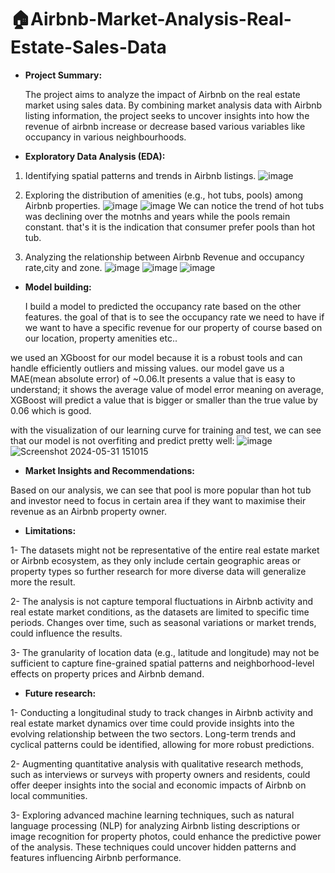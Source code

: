 # 🏠Airbnb-Market-Analysis-Real-Estate-Sales-Data
- **Project Summary:**

  The project aims to analyze the impact of Airbnb on the real estate market using sales data. By combining market analysis data with Airbnb listing information, the project seeks to uncover insights into how the revenue of airbnb increase or decrease based various variables like occupancy  in various neighbourhoods.

- **Exploratory Data Analysis (EDA):**

1. Identifying spatial patterns and trends in Airbnb listings.
![image](https://github.com/laussin86/-Airbnb-Market-Analysis-Real-Estate-Sales-Data/assets/99372300/dadc964a-7b5a-4d5b-9950-882cafbc001a)

3. Exploring the distribution of amenities (e.g., hot tubs, pools) among Airbnb properties.
   ![image](https://github.com/laussin86/-Airbnb-Market-Analysis-Real-Estate-Sales-Data/assets/99372300/4d541a4f-5421-4674-91d8-3b94f0f34ee8)
   ![image](https://github.com/laussin86/-Airbnb-Market-Analysis-Real-Estate-Sales-Data/assets/99372300/f10719cb-6161-4daa-83e6-822a36bbb94c)
  We can notice the trend of hot tubs was declining over the motnhs and years while the pools remain constant. that's it is the indication that consumer prefer pools than hot tub.

4. Analyzing the relationship between  Airbnb Revenue and occupancy rate,city and zone.
   ![image](https://github.com/laussin86/-Airbnb-Market-Analysis-Real-Estate-Sales-Data/assets/99372300/e416762c-66e4-4ac3-8297-1fc6da7dde75)
   ![image](https://github.com/laussin86/-Airbnb-Market-Analysis-Real-Estate-Sales-Data/assets/99372300/3b01c2a8-6e73-461f-8d22-1348f3b11f20)
   ![image](https://github.com/laussin86/-Airbnb-Market-Analysis-Real-Estate-Sales-Data/assets/99372300/ac080589-ca8c-436d-b836-640e2f94de56)

- **Model building:**

  I build a model to predicted the occupancy rate based on the other features. the goal of that is to see the occupancy rate we need to have if we want to have a specific revenue for our property of course based on our location, property amenities etc..

we used an XGboost for our model because it is a robust tools and can handle efficiently outliers and missing values. our model gave us a MAE(mean absolute error) of ~0.06.It presents a value that is easy to understand; it shows the average value of model error meaning on average, XGBoost will predict a value that is bigger or smaller than the true value by 0.06 which is good. 

with the visualization of our learning curve for training and test, we can see that our model is not overfiting and predict pretty well: 
![image](https://github.com/laussin86/-Airbnb-Market-Analysis-Real-Estate-Sales-Data/assets/99372300/bb7f956c-709b-4676-9488-e673a00db4d4)
![Screenshot 2024-05-31 151015](https://github.com/laussin86/-Airbnb-Market-Analysis-Real-Estate-Sales-Data/assets/99372300/6a188a9b-4f4e-43f4-b8f8-f913908196ef)

- **Market Insights and Recommendations:**
  
Based on our analysis, we can see that pool is more popular than hot tub and investor need to focus in certain area if they want to maximise their revenue as an Airbnb property owner.

- **Limitations:**
  
1- The datasets might not be representative of the entire real estate market or Airbnb ecosystem, as they only include certain geographic areas or property types so further research for more diverse data will generalize more the result. 

2- The analysis is not capture temporal fluctuations in Airbnb activity and real estate market conditions, as the datasets are limited to specific time periods. Changes over time, such as seasonal variations or market trends, could influence the results.

3- The granularity of location data (e.g., latitude and longitude) may not be sufficient to capture fine-grained spatial patterns and neighborhood-level effects on property prices and Airbnb demand.

- **Future research:**
  
1- Conducting a longitudinal study to track changes in Airbnb activity and real estate market dynamics over time could provide insights into the evolving relationship between the two sectors. Long-term trends and cyclical patterns could be identified, allowing for more robust predictions.
  
2- Augmenting quantitative analysis with qualitative research methods, such as interviews or surveys with property owners and residents, could offer deeper insights into the social and economic impacts of Airbnb on local communities.

3- Exploring advanced machine learning techniques, such as natural language processing (NLP) for analyzing Airbnb listing descriptions or image recognition for property photos, could enhance the predictive power of the analysis. These techniques could uncover hidden patterns and features influencing Airbnb performance.
  
 
